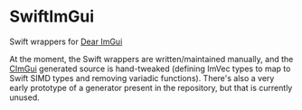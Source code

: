 # SwiftImGui

Swift wrappers for [Dear ImGui](https://github.com/ocornut/imgui)

At the moment, the Swift wrappers are written/maintained manually, and the [CImGui](https://github.com/cimgui/cimgui) generated source is hand-tweaked (defining ImVec types to map to Swift SIMD types and removing variadic functions). There's also a very early prototype of a generator present in the repository, but that is currently unused.
